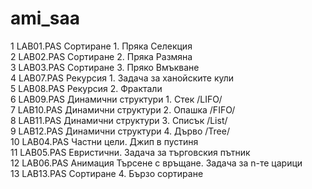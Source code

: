 # ami_saa
 1 		LAB01.PAS 	Сортиране 1. Пряка Селекция<br/>
 2 		LAB02.PAS 	Сортиране 2. Пряка Размяна<br/>
 3 		LAB03.PAS 	Сортиране 3. Пряко Вмъкване<br/>
 4 		LAB07.PAS 	Рекурсия 1. Задача за ханойските кули<br/>
 5 		LAB08.PAS 	Рекурсия 2. Фрактали<br/>
 6 		LAB09.PAS 	Динамични структури 1. Стек /LIFO/<br/>
 7 		LAB10.PAS 	Динамични структури 2. Опашка /FIFO/<br/>
 8 		LAB11.PAS 	Динамични структури 3. Списък /List/<br/>
 9 		LAB12.PAS 	Динамични структури 4. Дърво /Tree/<br/>
10 		LAB04.PAS 	Частни цели. Джип в пустиня<br/>
11 		LAB05.PAS 	Евристични. Задача за търговския пътник<br/>
12 		LAB06.PAS 	Анимация 	Търсене с връщане. Задача за n-те царици<br/>
13 		LAB13.PAS 	Сортиране 4. Бързо сортиране<br/>
